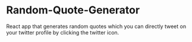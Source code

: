 # Random-Quote-Generator
 React app that generates random quotes which you can directly tweet on your twitter profile by clicking the twitter icon. 

